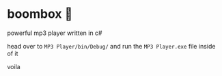 # boombox 🚀
powerful mp3 player written in c# 

head over to `MP3 Player/bin/Debug/` and run the `MP3 Player.exe` file inside of it

voila
